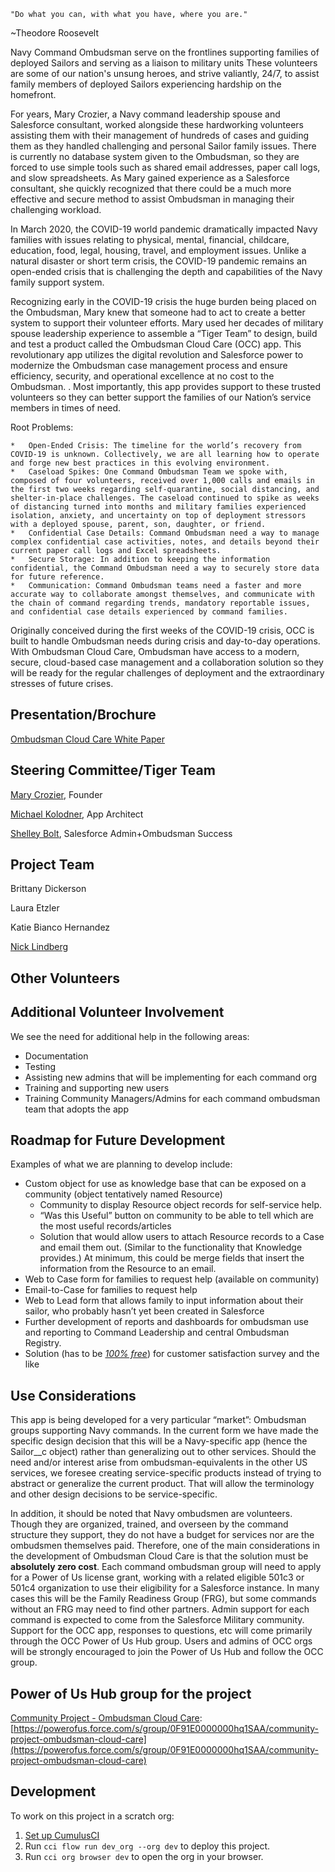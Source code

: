     "Do what you can, with what you have, where you are." 

~Theodore Roosevelt

Navy Command Ombudsman serve on the frontlines supporting families of deployed Sailors and serving as a liaison to military units These volunteers are some of our nation's unsung heroes, and strive valiantly, 24/7, to assist family members of deployed Sailors experiencing hardship on the homefront. 

For years, Mary Crozier, a Navy command leadership spouse and Salesforce consultant, worked alongside these hardworking volunteers assisting them with their management of hundreds of cases and guiding them as they handled challenging and personal Sailor family issues. There is currently no database system given to the Ombudsman, so they are forced to use simple tools such as shared email addresses, paper call logs, and slow spreadsheets. As Mary gained experience as a Salesforce consultant, she quickly recognized that there could be a much more effective and secure method to assist Ombudsman in managing their challenging workload. 

In March 2020, the COVID-19 world pandemic dramatically impacted Navy families with issues relating to physical, mental, financial, childcare, education, food, legal, housing, travel, and employment issues. Unlike a natural disaster or short term crisis, the COVID-19 pandemic remains an open-ended crisis that is challenging the depth and capabilities of the Navy family support system. 

Recognizing early in the COVID-19 crisis the huge burden being placed on the Ombudsman, Mary knew that someone had to act to create a better system to support their volunteer efforts. Mary used her decades of military spouse leadership experience to assemble a “Tiger Team” to design, build and test a product called the Ombudsman Cloud Care (OCC) app. This revolutionary app utilizes the digital revolution and Salesforce power to modernize the Ombudsman case management process and ensure efficiency, security, and operational excellence at no cost to the Ombudsman. . Most importantly, this app provides support to these trusted volunteers so they can better support the families of our Nation’s service members in times of need.

Root Problems:

    *   Open-Ended Crisis: The timeline for the world’s recovery from COVID-19 is unknown. Collectively, we are all learning how to operate and forge new best practices in this evolving environment.
    *   Caseload Spikes: One Command Ombudsman Team we spoke with, composed of four volunteers, received over 1,000 calls and emails in the first two weeks regarding self-quarantine, social distancing, and shelter-in-place challenges. The caseload continued to spike as weeks of distancing turned into months and military families experienced isolation, anxiety, and uncertainty on top of deployment stressors with a deployed spouse, parent, son, daughter, or friend.
    *   Confidential Case Details: Command Ombudsman need a way to manage complex confidential case activities, notes, and details beyond their current paper call logs and Excel spreadsheets.
    *   Secure Storage: In addition to keeping the information confidential, the Command Ombudsman need a way to securely store data for future reference.
    *   Communication: Command Ombudsman teams need a faster and more accurate way to collaborate amongst themselves, and communicate with the chain of command regarding trends, mandatory reportable issues, and confidential case details experienced by command families.

Originally conceived during the first weeks of the COVID-19 crisis, OCC is built to handle Ombudsman needs during crisis and day-to-day operations. With Ombudsman Cloud Care, Ombudsman have access to a modern, secure, cloud-based case management and a collaboration solution so they will be ready for the regular challenges of deployment and the extraordinary stresses of future crises.


## Presentation/Brochure

[Ombudsman Cloud Care White Paper](https://drive.google.com/file/d/1J1ZFsZ2pZaGdE3lKT_NPUxL1KmibO0h1/view?usp=sharing)


## Steering Committee/Tiger Team

[Mary Crozier](https://powerofus.force.com/s/profile/0051E00000GYcPYQA1), Founder

[Michael Kolodner](https://powerofus.force.com/s/profile/00580000009bjBJAAY), App Architect

[Shelley Bolt](https://powerofus.force.com/s/profile/0051E000003jsuzQAA), Salesforce Admin+Ombudsman Success


## Project Team

Brittany Dickerson

Laura Etzler

Katie Bianco Hernandez

[Nick Lindberg](https://powerofus.force.com/s/profile/00580000006BbyJAAS)


## Other Volunteers


## Additional Volunteer Involvement

We see the need for additional help in the following areas:
*   Documentation
*   Testing
*   Assisting new admins that will be implementing for each command org
*   Training and supporting new users
*   Training Community Managers/Admins for each command ombudsman team that adopts the app


## Roadmap for Future Development

Examples of what we are planning to develop include:
*   Custom object for use as knowledge base that can be exposed on a community (object tentatively named Resource)
    *   Community to display Resource object records for self-service help.
    *   “Was this Useful” button on community to be able to tell which are the most useful records/articles 
    *   Solution that would allow users to attach Resource records to a Case and email them out. (Similar to the functionality that Knowledge provides.) At minimum, this could be merge fields that insert the information from the Resource to an email. 
*   Web to Case form for families to request help (available on community)
*   Email-to-Case for families to request help
*   Web to Lead form that allows family to input information about their sailor, who probably hasn’t yet been created in Salesforce
*   Further development of reports and dashboards for ombudsman use and reporting to Command Leadership and central Ombudsman Registry.
*   Solution (has to be _<span style="text-decoration:underline;">100% free</span>_) for customer satisfaction survey and the like


## Use Considerations

This app is being developed for a very particular “market”: Ombudsman groups supporting Navy commands. In the current form we have made the specific design decision that this will be a Navy-specific app (hence the Sailor__c object) rather than generalizing out to other services. Should the need and/or interest arise from ombudsman-equivalents in the other US services, we foresee creating service-specific products instead of trying to abstract or generalize the current product. That will allow the terminology and other design decisions to be service-specific.

In addition, it should be noted that Navy ombudsmen are volunteers. Though they are organized, trained, and overseen by the command structure they support, they do not have a budget for services nor are the ombudsmen themselves paid. Therefore, one of the main considerations in the development of Ombudsman Cloud Care is that the solution must be **absolutely zero cost**. Each command ombudsman group will need to apply for a Power of Us license grant, working with a related eligible 501c3 or 501c4 organization to use their eligibility for a Salesforce instance. In many cases this will be the Family Readiness Group (FRG), but some commands without an FRG may need to find other partners. Admin support for each command is expected to come from the Salesforce Military community. Support for the OCC app, responses to questions, etc will come primarily through the OCC Power of Us Hub group. Users and admins of OCC orgs will be strongly encouraged to join the Power of Us Hub and follow the OCC group.


## Power of Us Hub group for the project

[Community Project - Ombudsman Cloud Care](https://powerofus.force.com/s/group/0F91E0000000hq1SAA/community-project-ombudsman-cloud-care): [https://powerofus.force.com/s/group/0F91E0000000hq1SAA/community-project-ombudsman-cloud-care](https://powerofus.force.com/s/group/0F91E0000000hq1SAA/community-project-ombudsman-cloud-care)


## Development

To work on this project in a scratch org:

1. [Set up CumulusCI](https://cumulusci.readthedocs.io/en/latest/tutorial.html)
2. Run `cci flow run dev_org --org dev` to deploy this project.
3. Run `cci org browser dev` to open the org in your browser.
